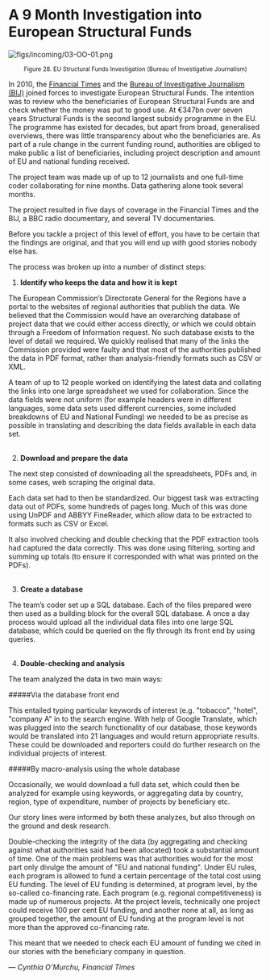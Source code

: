 # A 9 Month Investigation into European Structural Funds

![figs/incoming/03-OO-01.png
](http://datajournalismhandbook.org/1.0/en/figs/incoming/03-OO-01.png "Figure 28. EU Structural Funds Investigation (Bureau of Investigative Journalism)")

<center><small>Figure 28. EU Structural Funds Investigation (Bureau of Investigative Journalism)</small></center>

In 2010, the [Financial Times](http://www.ft.com/intl/eu-funds) and the [Bureau of Investigative Journalism (BIJ)](http://www.thebureauinvestigates.com/category/projects/europes-hidden-billions/) joined forces to investigate European Structural Funds. The intention was to review who the beneficiaries of European Structural Funds are and check whether the money was put to good use. At €347bn over seven years Structural Funds is the second largest subsidy programme in the EU. The programme has existed for decades, but apart from broad, generalised overviews, there was little transparency about who the beneficiaries are. As part of a rule change in the current funding round, authorities are obliged to make public a list of beneficiaries, including project description and amount of EU and national funding received.

The project team was made up of up to 12 journalists and one full-time coder collaborating for nine months. Data gathering alone took several months.

The project resulted in five days of coverage in the Financial Times and the BIJ, a BBC radio documentary, and several TV documentaries.

Before you tackle a project of this level of effort, you have to be certain that the findings are original, and that you will end up with good stories nobody else has.

The process was broken up into a number of distinct steps:

1. **Identify who keeps the data and how it is kept**

 The European Commission’s Directorate General for the Regions have a portal to the websites of regional authorities that publish the data. We believed that the Commission would have an overarching database of project data that we could either access directly, or which we could obtain through a Freedom of Information request. No such database exists to the level of detail we required. We quickly realised that many of the links the Commission provided were faulty and that most of the authorities published the data in PDF format, rather than analysis-friendly formats such as CSV or XML.

 A team of up to 12 people worked on identifying the latest data and collating the links into one large spreadsheet we used for collaboration. Since the data fields were not uniform (for example headers were in different languages, some data sets used different currencies, some included breakdowns of EU and National Funding) we needed to be as precise as possible in translating and describing the data fields available in each data set.<br><br>

2. **Download and prepare the data**

 The next step consisted of downloading all the spreadsheets, PDFs and, in some cases, web scraping the original data.

 Each data set had to then be standardized. Our biggest task was extracting data out of PDFs, some hundreds of pages long. Much of this was done using UnPDF and ABBYY FineReader, which allow data to be extracted to formats such as CSV or Excel.

 It also involved checking and double checking that the PDF extraction tools had captured the data correctly. This was done using filtering, sorting and summing up totals (to ensure it corresponded with what was printed on the PDFs).<br><br>

3. **Create a database**

 The team’s coder set up a SQL database. Each of the files prepared were then used as a building block for the overall SQL database. A once a day process would upload all the individual data files into one large SQL database, which could be queried on the fly through its front end by using queries.<br><br>

4. **Double-checking and analysis**

 The team analyzed the data in two main ways:

 #####Via the database front end

  This entailed typing particular keywords of interest (e.g. "tobacco", "hotel", "company A" in to the search engine. With help of Google Translate, which was plugged into the search functionality of our database, those keywords would be translated into 21 languages and would return appropriate results. These could be downloaded and reporters could do further research on the individual projects of interest.

 #####By macro-analysis using the whole database

 Occasionally, we would download a full data set, which could then be analyzed for example using keywords, or aggregating data by country, region, type of expenditure, number of projects by beneficiary etc.

Our story lines were informed by both these analyzes, but also through on the ground and desk research.

Double-checking the integrity of the data (by aggregating and checking against what authorities said had been allocated) took a substantial amount of time. One of the main problems was that authorities would for the most part only divulge the amount of "EU and national funding". Under EU rules, each program is allowed to fund a certain percentage of the total cost using EU funding. The level of EU funding is determined, at program level, by the so-called co-financing rate. Each program (e.g. regional competitiveness) is made up of numerous projects. At the project levels, technically one project could receive 100 per cent EU funding, and another none at all, as long as grouped together, the amount of EU funding at the program level is not more than the approved co-financing rate.

This meant that we needed to check each EU amount of funding we cited in our stories with the beneficiary company in question.

— *Cynthia O’Murchu, Financial Times*
